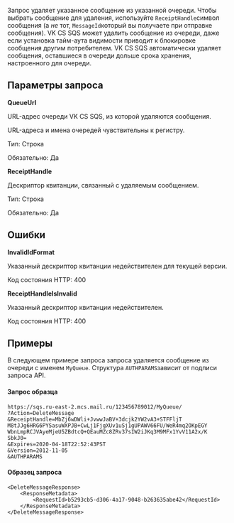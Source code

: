 Запрос удаляет указанное сообщение из указанной очереди. Чтобы выбрать сообщение для удаления, используйте `ReceiptHandle`символ сообщения (а _не_ тот, `MessageId`который вы получаете при отправке сообщения). VK CS SQS может удалить сообщение из очереди, даже если установка тайм-аута видимости приводит к блокировке сообщения другим потребителем. VK CS SQS автоматически удаляет сообщения, оставшиеся в очереди дольше срока хранения, настроенного для очереди.

Параметры запроса
-----------------

**QueueUrl**

URL-адрес очереди VK CS SQS, из которой удаляются сообщения.

URL-адреса и имена очередей чувствительны к регистру.

Тип: Строка

Обязательно: Да

**ReceiptHandle**

Дескриптор квитанции, связанный с удаляемым сообщением.

Тип: Строка

Обязательно: Да

Ошибки
------

**InvalidIdFormat**

Указанный дескриптор квитанции недействителен для текущей версии.

Код состояния HTTP: 400

**ReceiptHandleIsInvalid**

Указанный дескриптор квитанции недействителен.

Код состояния HTTP: 400

Примеры
-------

В следующем примере запроса запроса удаляется сообщение из очереди с именем `MyQueue`. Структура `AUTHPARAMS`зависит от подписи запроса API. 

#### Запрос образца

```
https://sqs.ru-east-2.mcs.mail.ru/123456789012/MyQueue/
?Action=DeleteMessage
&ReceiptHandle=MbZj6wDWli+JvwwJaBV+3dcjk2YW2vA3+STFFljT
M8tJJg6HRG6PYSasuWXPJB+CwLj1FjgXUv1uSj1gUPAWV66FU/WeR4mq2OKpEGY
WbnLmpRCJVAyeMjeU5ZBdtcQ+QEauMZc8ZRv37sIW2iJKq3M9MFx1YvV11A2x/K
SbkJ0=
&Expires=2020-04-18T22:52:43PST
&Version=2012-11-05
&AUTHPARAMS
```

#### Образец запроса

```
<DeleteMessageResponse>
    <ResponseMetadata>
        <RequestId>b5293cb5-d306-4a17-9048-b263635abe42</RequestId>
    </ResponseMetadata>
</DeleteMessageResponse>
```